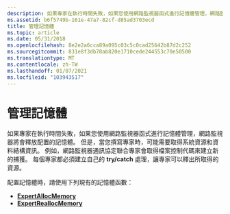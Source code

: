 ```yaml
---
description: 如果專家在執行時間失敗，如果您使用網路監視器函式進行記憶體管理，網路監視器將會釋放配置的記憶體。
ms.assetid: b6f5749b-161e-47a7-82cf-d85ad3703ecd
title: 管理記憶體
ms.topic: article
ms.date: 05/31/2018
ms.openlocfilehash: 8e2e2a6cca89a095c03c5c0cad25642b87d2c252
ms.sourcegitcommit: 831e8f3db78ab820e1710cede244553c70e50500
ms.translationtype: MT
ms.contentlocale: zh-TW
ms.lasthandoff: 01/07/2021
ms.locfileid: "103943517"
---
```

# <a name="managing-memory"></a>管理記憶體

如果專家在執行時間失敗，如果您使用網路監視器函式進行記憶體管理，網路監視器將會釋放配置的記憶體。 但是，當您撰寫專家時，可能需要取得系統資源和資料結構資訊。 例如，網路監視器通訊協定聯合專家會取得檔案控制代碼來建立新的捕獲。 每個專家都必須建立自己的 **try/catch** 處理，讓專家可以釋出所取得的資源。

配置記憶體時，請使用下列現有的記憶體函數：

-   [**ExpertAllocMemory**](expertallocmemory.md)
-   [**ExpertReallocMemory**](expertreallocmemory.md)

 

 



